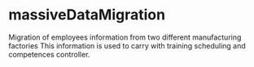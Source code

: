 # massiveDataMigration
Migration of employees information from two different manufacturing factories
This information is used to carry with training scheduling and competences controller. 
